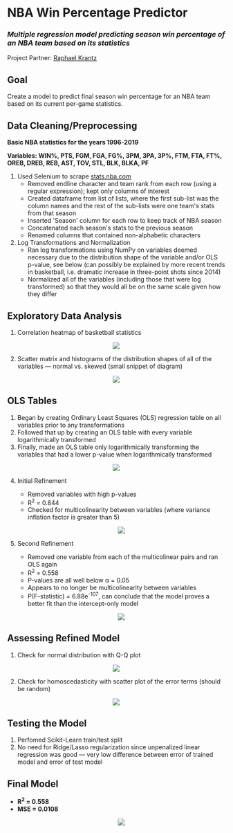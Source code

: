 # NBA Win Percentage Predictor
### _Multiple regression model predicting season win percentage of an NBA team based on its statistics_
Project Partner: [Raphael Krantz](https://github.com/Vajrasamaya "Raphael Krantz's GitHub")

## Goal
Create a model to predict final season win percentage for an NBA team based on its current per-game statistics.

## Data Cleaning/Preprocessing
__Basic NBA statistics for the years 1996-2019__

__Variables: WIN%, PTS, FGM, FGA, FG%, 3PM, 3PA, 3P%, FTM, FTA, FT%, OREB, DREB, REB, AST, TOV, STL, BLK, BLKA, PF__
1. Used Selenium to scrape [stats.nba.com](https://stats.nba.com/teams/traditional/?sort=W_PCT&dir=-1 "NBA Stats Official Site")
   * Removed endline character and team rank from each row (using a regular expression); kept only columns of interest
   * Created dataframe from list of lists, where the first sub-list was the column names and the rest of the sub-lists were one team's          stats from that season
   * Inserted 'Season' column for each row to keep track of NBA season
   * Concatenated each season's stats to the previous season
   * Renamed columns that contained non-alphabetic characters
2. Log Transformations and Normalization
   * Ran log transformations using NumPy on variables deemed necessary due to the distribution shape of the variable and/or OLS p-value,        see below (can possibly be explained by more recent trends in basketball, i.e. dramatic increase in three-point shots since 2014)
   * Normalized all of the variables (including those that were log transformed) so that they would all be on the same scale given how          they differ
   
## Exploratory Data Analysis
1. Correlation heatmap of basketball statistics
  <p align="center"><img src="https://github.com/ralterman/nba_win_percentage_predictor/blob/master/images/heatmap.png"></p>

2. Scatter matrix and histograms of the distribution shapes of all of the variables — normal vs. skewed (small snippet of diagram)
  <p align="center"><img src="https://github.com/ralterman/nba_win_percentage_predictor/blob/master/images/scatter_matrix.png"></p>

## OLS Tables
1. Began by creating Ordinary Least Squares (OLS) regression table on all variables prior to any transformations
2. Followed that up by creating an OLS table with every variable logarithmically transformed
3. Finally, made an OLS table only logarithmically transforming the variables that had a lower p-value when logarithmically transformed
  <p align="center"><img src="https://github.com/ralterman/nba_win_percentage_predictor/blob/master/images/ols_tables.png"></p>

4. Initial Refinement
    * Removed variables with high p-values
    * R<sup>2</sup> = 0.844
    * Checked for multicolinearity between variables (where variance inflation factor is greater than 5)
    <p align="center"><img src="https://github.com/ralterman/nba_win_percentage_predictor/blob/master/images/ols_tables2.png"></p>

5. Second Refinement
    * Removed one variable from each of the multicolinear pairs and ran OLS again
    * R<sup>2</sup> = 0.558
    * P-values are all well below α = 0.05
    * Appears to no longer be multicolinearity between variables
    * P(F-statistic) = 6.88e<sup>-107</sup>, can conclude that the model proves a better fit than the intercept-only model
    <p align="center"><img src="https://github.com/ralterman/nba_win_percentage_predictor/blob/master/images/ols_tables3.png"></p>

## Assessing Refined Model
1. Check for normal distribution with Q-Q plot
  <p align="center"><img src="https://github.com/ralterman/nba_win_percentage_predictor/blob/master/images/qqplot.png"></p>

2. Check for homoscedasticity with scatter plot of the error terms (should be random)
  <p align="center"><img src="https://github.com/ralterman/nba_win_percentage_predictor/blob/master/images/homoscedasticity.png"></p>
  
## Testing the Model
1. Perfomed Scikit-Learn train/test split
2. No need for Ridge/Lasso regularization since unpenalized linear regression was good — very low difference between error of trained        model and error of test model

## Final Model
* __R<sup>2</sup> = 0.558__
* __MSE = 0.0108__
  <p align="center"><img src="https://github.com/ralterman/nba_win_percentage_predictor/blob/master/images/final_model.png"></p>
